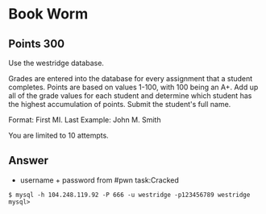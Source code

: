 # Book Worm

## Points 300

Use the westridge database.

Grades are entered into the database for every assignment that a student completes. Points are based on values 1-100, with 100 being an A+. Add up all of the grade values for each student and determine which student has the highest accumulation of points. Submit the student's full name.

Format: First MI. Last
Example: John M. Smith

You are limited to 10 attempts.

## Answer

* username + password from #pwn task:Cracked

```
$ mysql -h 104.248.119.92 -P 666 -u westridge -p123456789 westridge
mysql>
```
